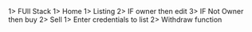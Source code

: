 1> FUll Stack
  1> Home
   1> Listing
   2> IF owner then edit
   3> IF Not Owner then buy
  2> Sell
    1> Enter credentials to list
    2> Withdraw function